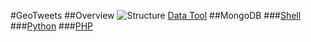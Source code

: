 #GeoTweets
##Overview
![Structure](https://drive.google.com/file/d/0B2DRNyaQs59hWmp0LXBoZWpybHc/view?usp=sharing)
[Data Tool](https://github.com/GIS-LYL/GeoTweets/tree/master/data/tool)
##MongoDB
###[Shell](https://docs.mongodb.org/getting-started/shell/)
###[Python](https://docs.mongodb.org/getting-started/python/)
###[PHP](http://php.net/manual/en/book.mongo.php)